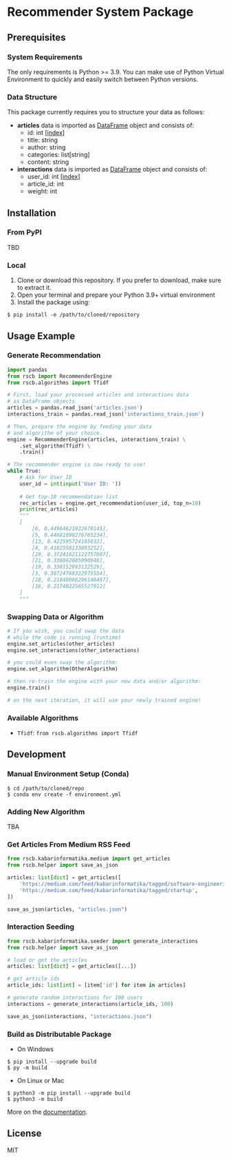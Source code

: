 # Recommender System Package

## Prerequisites
### System Requirements
The only requirements is Python >= 3.9. You can make use of Python Virtual Environment to quickly and easily switch between Python versions. 

### Data Structure
This package currently requires you to structure your data as follows:
- **articles** data is imported as [DataFrame](https://pandas.pydata.org/docs/reference/api/pandas.DataFrame.html) object and consists of:
  - id: int [[index]](https://pandas.pydata.org/docs/reference/api/pandas.DataFrame.set_index.html)
  - title: string
  - author: string
  - categories: list[string]
  - content: string
- **interactions** data is imported as [DataFrame](https://pandas.pydata.org/docs/reference/api/pandas.DataFrame.html) object and consists of:
  - user_id: int [[index]](https://pandas.pydata.org/docs/reference/api/pandas.DataFrame.set_index.html)
  - article_id: int
  - weight: int
  
## Installation
### From PyPI
TBD

### Local
1. Clone or download this repository. If you prefer to download, make sure to extract it.
2. Open your terminal and prepare your Python 3.9+ virtual environment  
3. Install the package using:
```shell
$ pip install -e /path/to/cloned/repository
```

## Usage Example
### Generate Recommendation
```python
import pandas
from rscb import RecommenderEngine
from rscb.algorithms import Tfidf

# First, load your processed articles and interactions data 
# as DataFrame objects
articles = pandas.read_json('articles.json')
interactions_train = pandas.read_json('interactions_train.json')

# Then, prepare the engine by feeding your data 
# and algorithm of your choice.
engine = RecommenderEngine(articles, interactions_train) \
    .set_algorithm(Tfidf) \
    .train()

# The recommender engine is now ready to use!
while True:
    # Ask for User ID
    user_id = int(input('User ID: '))
    
    # Get top-10 recommendation list
    rec_articles = engine.get_recommendation(user_id, top_n=10)
    print(rec_articles)
    """
    [
        [6, 0.44964621922670145],
        [5, 0.44681090276765234],
        [13, 0.422595724105032], 
        [4, 0.4102558133893252], 
        [20, 0.37241621122757607], 
        [21, 0.338862085090948], 
        [19, 0.338152993132529], 
        [3, 0.30724768322975554], 
        [18, 0.21848086296148467], 
        [16, 0.2174022565527912]
    ]
    """
```
### Swapping Data or Algorithm
```python
# If you wish, you could swap the data
# while the code is running (runtime)
engine.set_articles(other_articles)
engine.set_interactions(other_interactions)

# you could even swap the algorithm:
engine.set_algorithm(OtherAlgorithm)

# then re-train the engine with your new data and/or algorithm:
engine.train()

# on the next iteration, it will use your newly trained engine!
```
### Available Algorithms
- `Tfidf`: `from rscb.algorithms import Tfidf`

## Development
### Manual Environment Setup (Conda)
```shell
$ cd /path/to/cloned/repo
$ conda env create -f environment.yml
```
### Adding New Algorithm
TBA

### Get Articles From Medium RSS Feed
```python
from rscb.kabarinformatika.medium import get_articles
from rscb.helper import save_as_json

articles: list[dict] = get_articles([
    'https://medium.com/feed/kabarinformatika/tagged/software-engineering',
    'https://medium.com/feed/kabarinformatika/tagged/startup',
])

save_as_json(articles, "articles.json")
```

### Interaction Seeding
```python
from rscb.kabarinformatika.seeder import generate_interactions
from rscb.helper import save_as_json

# load or get the articles
articles: list[dict] = get_articles([...])

# get article ids
article_ids: list[int] = [item['id'] for item in articles]

# generate random interactions for 100 users
interactions = generate_interactions(article_ids, 100)

save_as_json(interactions, "interactions.json")
```


### Build as Distributable Package
- On Windows
```shell
$ pip install --upgrade build
$ py -m build
```
- On Linux or Mac
```shell
$ python3 -m pip install --upgrade build
$ python3 -m build
```
More on the [documentation](https://packaging.python.org/en/latest/tutorials/packaging-projects/#generating-distribution-archives).


## License

MIT

